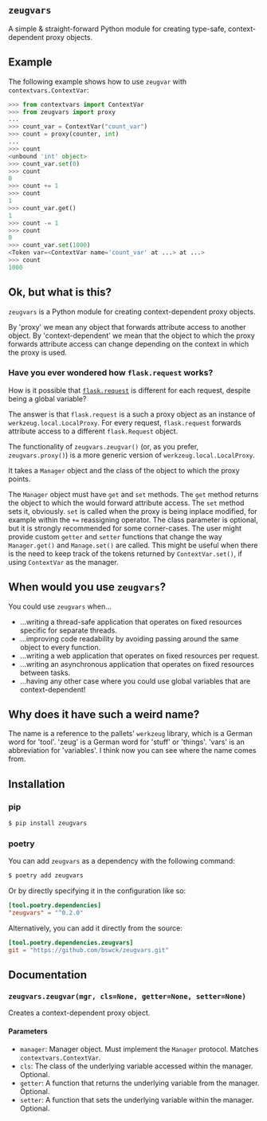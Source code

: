 ## `zeugvars`

A simple & straight-forward Python module for creating type-safe, context-dependent proxy objects.

## Example

The following example shows how to use `zeugvar` with `contextvars.ContextVar`:

```python
>>> from contextvars import ContextVar
>>> from zeugvars import proxy
...
>>> count_var = ContextVar("count_var")
>>> count = proxy(counter, int)
...
>>> count
<unbound 'int' object>
>>> count_var.set(0)
>>> count
0
>>> count += 1
>>> count
1
>>> count_var.get()
1
>>> count -= 1
>>> count
0
>>> count_var.set(1000)
<Token var=<ContextVar name='count_var' at ...> at ...>
>>> count
1000
```

## Ok, but what is this?

`zeugvars` is a Python module for creating context-dependent proxy objects.

By 'proxy' we mean any object that forwards attribute access to another
object. By 'context-dependent' we mean that the object to which the proxy
forwards attribute access can change depending on the context in which the
proxy is used.

### Have you ever wondered how `flask.request` works?

How is it possible
that [`flask.request`](https://tedboy.github.io/flask/interface_api.incoming_request_data.html?highlight=request#flask.request)
is different for each request, despite being a global variable?

The answer is that `flask.request` is a such a proxy object as an instance of `werkzeug.local.LocalProxy`.
For every request, `flask.request` forwards attribute access to a different `flask.Request` object.

The functionality of `zeugvars.zeugvar()` (or, as you prefer, `zeugvars.proxy()`) is a more generic version of `werkzeug.local.LocalProxy`.

It takes a `Manager` object and the class of the object to which the proxy points.

The `Manager` object must have `get` and `set` methods. The `get` method returns
the object to which the would forward attribute access. The `set` method sets it, obviously.
`set` is called when the proxy is being inplace modified, for example within the `+=` reassigning operator.
The class parameter is optional, but it is strongly recommended for some corner-cases.
The user might provide custom `getter` and `setter` functions that change the way 
`Manager.get()` and `Manage.set()` are called.
This might be useful when there is the need to keep track of the tokens
returned by `ContextVar.set()`, if using `ContextVar` as the manager.

## When would you use `zeugvars`?

You could use `zeugvars` when...
* ...writing a thread-safe application that operates on fixed resources specific for separate threads.
* ...improving code readability by avoiding passing around the same object to every function.
* ...writing a web application that operates on fixed resources per request.
* ...writing an asynchronous application that operates on fixed resources between tasks.
* ...having any other case where you could use global variables that are context-dependent!

## Why does it have such a weird name?

The name is a reference to the pallets' `werkzeug` library, which is a German word for 'tool'.
'zeug' is a German word for 'stuff' or 'things'. 'vars' is an abbreviation for 'variables'.
I think now you can see where the name comes from.

## Installation

### pip
```bash
$ pip install zeugvars
```

### poetry

You can add `zeugvars` as a dependency with the following command:

```bash
$ poetry add zeugvars
```

Or by directly specifying it in the configuration like so:

```toml
[tool.poetry.dependencies]
"zeugvars" = "^0.2.0"
```

Alternatively, you can add it directly from the source:

```toml
[tool.poetry.dependencies.zeugvars]
git = "https://github.com/bswck/zeugvars.git"
```

## Documentation

### `zeugvars.zeugvar(mgr, cls=None, getter=None, setter=None)`

Creates a context-dependent proxy object.

#### Parameters
* `manager`: Manager object. Must implement the `Manager` protocol. Matches `contextvars.ContextVar`.
* `cls`: The class of the underlying variable accessed within the manager. Optional.
* `getter`: A function that returns the underlying variable from the manager. Optional.
* `setter`: A function that sets the underlying variable within the manager. Optional.
